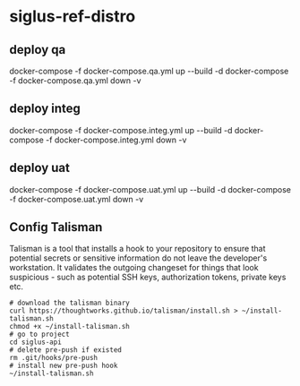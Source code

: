 # siglus-ref-distro

## deploy qa
docker-compose -f docker-compose.qa.yml up --build  -d
docker-compose -f docker-compose.qa.yml down -v

## deploy integ
docker-compose -f docker-compose.integ.yml up --build  -d
docker-compose -f docker-compose.integ.yml down -v

## deploy uat
docker-compose -f docker-compose.uat.yml up --build  -d
docker-compose -f docker-compose.uat.yml down -v

## Config Talisman

Talisman is a tool that installs a hook to your repository to ensure that potential secrets or sensitive information do not leave the developer's workstation.
It validates the outgoing changeset for things that look suspicious - such as potential SSH keys, authorization tokens, private keys etc.

```
# download the talisman binary
curl https://thoughtworks.github.io/talisman/install.sh > ~/install-talisman.sh
chmod +x ~/install-talisman.sh
# go to project
cd siglus-api
# delete pre-push if existed
rm .git/hooks/pre-push
# install new pre-push hook
~/install-talisman.sh
```
